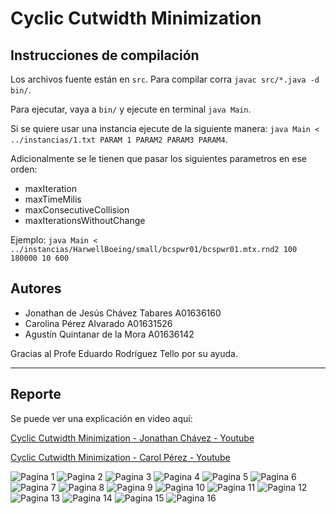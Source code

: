 # Cyclic Cutwidth Minimization

## Instrucciones de compilación

Los archivos fuente están en `src`. Para compilar corra `javac src/*.java -d bin/`.

Para ejecutar, vaya a `bin/` y ejecute en terminal `java Main`.

Si se quiere usar una instancia ejecute de la siguiente manera: `java Main < ../instancias/1.txt PARAM 1 PARAM2 PARAM3 PARAM4`.

Adicionalmente se le tienen que pasar los siguientes parametros en ese orden:

- maxIteration
- maxTimeMilis
- maxConsecutiveCollision
- maxIterationsWithoutChange

Ejemplo: `java Main < ../instancias/HarwellBoeing/small/bcspwr01/bcspwr01.mtx.rnd2 100 180000 10 600`

## Autores

- Jonathan de Jesús Chávez Tabares A01636160
- Carolina Pérez Alvarado A01631526 
- Agustín Quintanar de la Mora A01636142

Gracias al Profe Eduardo Rodríguez Tello por su ayuda.


---

## Reporte

Se puede ver una explicación en video aquí:

[Cyclic Cutwidth Minimization - Jonathan Chávez - Youtube](https://www.youtube.com/watch?v=zLtWxIXkW6I)

[Cyclic Cutwidth Minimization - Carol Pérez - Youtube](https://www.youtube.com/watch?v=3IVKrpaZZdo)

![Pagina 1](/CyclicCutwidth-images/0001.jpg)
![Pagina 2](/CyclicCutwidth-images/0002.jpg)
![Pagina 3](/CyclicCutwidth-images/0003.jpg)
![Pagina 4](/CyclicCutwidth-images/0004.jpg)
![Pagina 5](/CyclicCutwidth-images/0005.jpg)
![Pagina 6](/CyclicCutwidth-images/0006.jpg)
![Pagina 7](/CyclicCutwidth-images/0007.jpg)
![Pagina 8](/CyclicCutwidth-images/0008.jpg)
![Pagina 9](/CyclicCutwidth-images/0009.jpg)
![Pagina 10](/CyclicCutwidth-images/0010.jpg)
![Pagina 11](/CyclicCutwidth-images/0011.jpg)
![Pagina 12](/CyclicCutwidth-images/0012.jpg)
![Pagina 13](/CyclicCutwidth-images/0013.jpg)
![Pagina 14](/CyclicCutwidth-images/0014.jpg)
![Pagina 15](/CyclicCutwidth-images/0015.jpg)
![Pagina 16](/CyclicCutwidth-images/0016.jpg)



